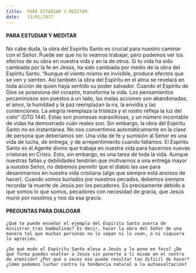 ```yaml
---
title:  PARA ESTUDIAR Y MEDITAR
date:   13/01/2017
---
```


#### PARA ESTUDIAR Y MEDITAR

No cabe duda, la obra del Espíritu Santo es crucial para nuestro caminar con el Señor. Puede ser que no lo veamos trabajar, pero podemos ver los efectos de su obra en nuestra vida y en la de otros. Si tu vida ha sido cambiada por la fe en Jesús, ha sido cambiada por medio de la obra del Espíritu Santo. “Aunque el viento mismo es invisible, produce efectos que se ven y sienten. Así también la obra del Espíritu en el alma se revelará en toda acción de quien haya sentido su poder salvador. Cuando el Espíritu de Dios se posesiona del corazón, transforma la vida. Los pensamientos pecaminosos son puestos a un lado, las malas acciones son abandonadas; el amor, la humildad y la paz reemplazan la ira, la envidia y las contenciones. La alegría reemplaza la tristeza y el rostro refleja la luz del cielo” (DTG 144). Estas son promesas maravillosas, y un número incontable de vidas ha demostrado cuán reales son.
Sin embargo, la obra del Espíritu Santo no es instantánea. No nos convertimos automáticamente en la clase de persona que deberíamos ser. Una vida de fe y sumisión al Señor es una vida de lucha, de entrega, y de arrepentimiento cuando fallamos. El Espíritu Santo es el Agente divino que trabaja en nuestra vida para hacernos nuevas criaturas en Cristo. Esto, sin embargo, es una tarea de toda la vida. Aunque nuestras faltas y debilidades tendrían que motivarnos a una entrega mayor a nuestro Señor, no debemos permitir que el diablo las use para desanimarnos en nuestra vida cristiana (algo que siempre está ansioso de hacer). Cuando somos burlados por nuestros pecados, debemos siempre recordar la muerte de Jesús por los pecadores. Es precisamente debido a que somos lo que somos, pecadores con necesidad de gracia, que Jesús murió por nosotros y nos da esa gracia.

#### PREGUNTAS PARA DIALOGAR

`¿Qué te puede enseñar el ejemplo del Espíritu Santo acerca de ministrar tras bambalinas? Es decir, hacer la obra del Señor de una manera tal que muchas personas no lo sepan ni lo vean, o ni siquiera lo aprecien.`

`¿De qué modo el Espíritu Santo eleva a Jesús y lo pone en foco? ¿De qué forma puedes exaltar a Jesús sin ponerte a ti mismo en el centro de atención? ¿Por qué a veces eso puede resultar tan difícil de hacer? ¿Cómo podemos luchar contra la tendencia natural a la autoexaltación?`